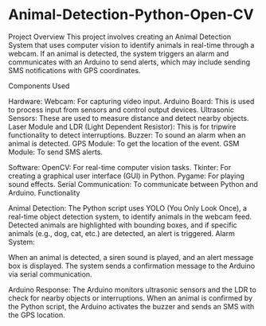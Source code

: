 # Animal-Detection-Python-Open-CV

Project Overview
This project involves creating an Animal Detection System that uses computer vision to identify animals in real-time through a webcam. If an animal is detected, the system triggers an alarm and communicates with an Arduino to send alerts, which may include sending SMS notifications with GPS coordinates.

Components Used

Hardware:
Webcam: For capturing video input.
Arduino Board: This is used to process input from sensors and control output devices.
Ultrasonic Sensors: These are used to measure distance and detect nearby objects.
Laser Module and LDR (Light Dependent Resistor): This is for tripwire functionality to detect interruptions.
Buzzer: To sound an alarm when an animal is detected.
GPS Module: To get the location of the event.
GSM Module: To send SMS alerts.

Software:
OpenCV: For real-time computer vision tasks.
Tkinter: For creating a graphical user interface (GUI) in Python.
Pygame: For playing sound effects.
Serial Communication: To communicate between Python and Arduino.
Functionality

Animal Detection:
The Python script uses YOLO (You Only Look Once), a real-time object detection system, to identify animals in the webcam feed.
Detected animals are highlighted with bounding boxes, and if specific animals (e.g., dog, cat, etc.) are detected, an alert is triggered.
Alarm System:

When an animal is detected, a siren sound is played, and an alert message box is displayed.
The system sends a confirmation message to the Arduino via serial communication.

Arduino Response:
The Arduino monitors ultrasonic sensors and the LDR to check for nearby objects or interruptions.
When an animal is confirmed by the Python script, the Arduino activates the buzzer and sends an SMS with the GPS location.
